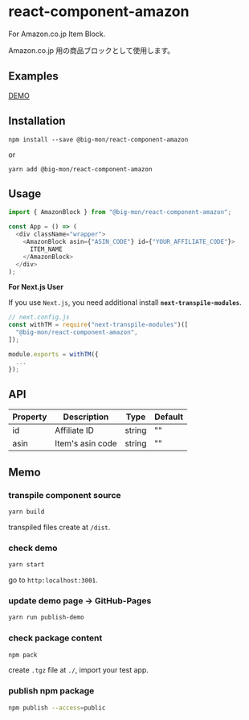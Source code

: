 # react-component-amazon

For Amazon.co.jp Item Block.

Amazon.co.jp 用の商品ブロックとして使用します。

## Examples

[DEMO](https://big-mon.github.io/react-component-amazon-block/)

## Installation

```
npm install --save @big-mon/react-component-amazon
```

or

```
yarn add @big-mon/react-component-amazon
```

## Usage

```js
import { AmazonBlock } from "@big-mon/react-component-amazon";

const App = () => (
  <div className="wrapper">
    <AmazonBlock asin={"ASIN_CODE"} id={"YOUR_AFFILIATE_CODE"}>
      ITEM_NAME
    </AmazonBlock>
  </div>
);
```

**For Next.js User**

If you use `Next.js`, you need additional install **`next-transpile-modules`**.

```js:next.config.js
// next.config.js
const withTM = require("next-transpile-modules")([
  "@big-mon/react-component-amazon",
]);

module.exports = withTM({
  ...
});
```

## API

| Property | Description      | Type   | Default |
| -------- | ---------------- | ------ | ------- |
| id       | Affiliate ID     | string | ""      |
| asin     | Item's asin code | string | ""      |

## Memo

### transpile component source

```bash
yarn build
```

transpiled files create at `/dist`.

### check demo

```bash
yarn start
```

go to `http:localhost:3001`.

### update demo page -> GitHub-Pages

```bash
yarn run publish-demo
```

### check package content

```bash
npm pack
```

create `.tgz` file at `./`, import your test app.

### publish npm package

```bash
npm publish --access=public
```

